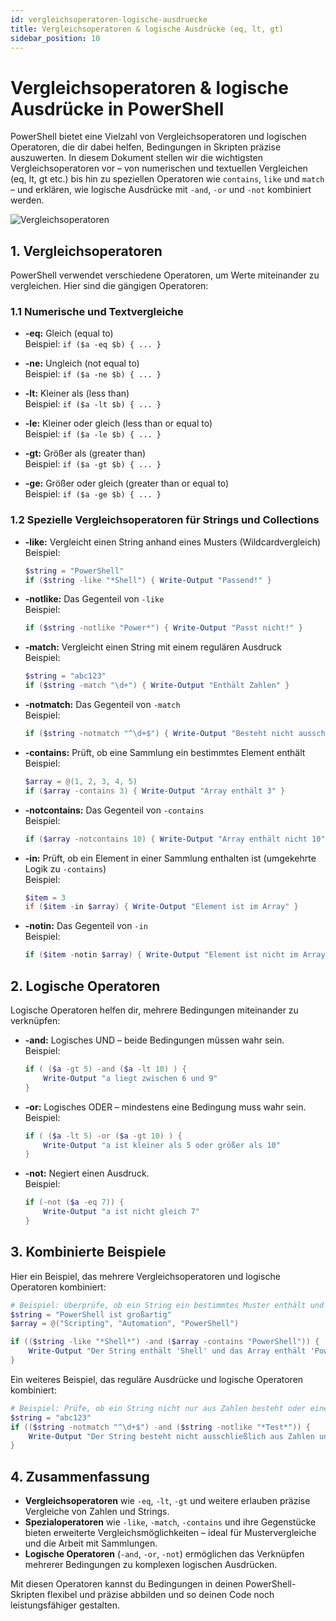 ```yaml
---
id: vergleichsoperatoren-logische-ausdruecke
title: Vergleichsoperatoren & logische Ausdrücke (eq, lt, gt)
sidebar_position: 10
---
```


# Vergleichsoperatoren & logische Ausdrücke in PowerShell

PowerShell bietet eine Vielzahl von Vergleichsoperatoren und logischen Operatoren, die dir dabei helfen, Bedingungen in Skripten präzise auszuwerten. In diesem Dokument stellen wir die wichtigsten Vergleichsoperatoren vor – von numerischen und textuellen Vergleichen (eq, lt, gt etc.) bis hin zu speziellen Operatoren wie `contains`, `like` und `match` – und erklären, wie logische Ausdrücke mit `-and`, `-or` und `-not` kombiniert werden.

![Vergleichsoperatoren](/img/powershell-comparison-operators.png)  

## 1. Vergleichsoperatoren

PowerShell verwendet verschiedene Operatoren, um Werte miteinander zu vergleichen. Hier sind die gängigen Operatoren:

### 1.1 Numerische und Textvergleiche

- **-eq:** Gleich (equal to)  
  Beispiel: `if ($a -eq $b) { ... }`

- **-ne:** Ungleich (not equal to)  
  Beispiel: `if ($a -ne $b) { ... }`

- **-lt:** Kleiner als (less than)  
  Beispiel: `if ($a -lt $b) { ... }`

- **-le:** Kleiner oder gleich (less than or equal to)  
  Beispiel: `if ($a -le $b) { ... }`

- **-gt:** Größer als (greater than)  
  Beispiel: `if ($a -gt $b) { ... }`

- **-ge:** Größer oder gleich (greater than or equal to)  
  Beispiel: `if ($a -ge $b) { ... }`

### 1.2 Spezielle Vergleichsoperatoren für Strings und Collections

- **-like:** Vergleicht einen String anhand eines Musters (Wildcardvergleich)  
  Beispiel:  
  ```powershell
  $string = "PowerShell"
  if ($string -like "*Shell") { Write-Output "Passend!" }
  ```

- **-notlike:** Das Gegenteil von `-like`  
  Beispiel:  
  ```powershell
  if ($string -notlike "Power*") { Write-Output "Passt nicht!" }
  ```

- **-match:** Vergleicht einen String mit einem regulären Ausdruck  
  Beispiel:  
  ```powershell
  $string = "abc123"
  if ($string -match "\d+") { Write-Output "Enthält Zahlen" }
  ```

- **-notmatch:** Das Gegenteil von `-match`  
  Beispiel:  
  ```powershell
  if ($string -notmatch "^\d+$") { Write-Output "Besteht nicht ausschließlich aus Zahlen" }
  ```

- **-contains:** Prüft, ob eine Sammlung ein bestimmtes Element enthält  
  Beispiel:  
  ```powershell
  $array = @(1, 2, 3, 4, 5)
  if ($array -contains 3) { Write-Output "Array enthält 3" }
  ```

- **-notcontains:** Das Gegenteil von `-contains`  
  Beispiel:  
  ```powershell
  if ($array -notcontains 10) { Write-Output "Array enthält nicht 10" }
  ```

- **-in:** Prüft, ob ein Element in einer Sammlung enthalten ist (umgekehrte Logik zu `-contains`)  
  Beispiel:  
  ```powershell
  $item = 3
  if ($item -in $array) { Write-Output "Element ist im Array" }
  ```

- **-notin:** Das Gegenteil von `-in`  
  Beispiel:  
  ```powershell
  if ($item -notin $array) { Write-Output "Element ist nicht im Array" }
  ```

## 2. Logische Operatoren

Logische Operatoren helfen dir, mehrere Bedingungen miteinander zu verknüpfen:

- **-and:** Logisches UND – beide Bedingungen müssen wahr sein.  
  Beispiel:  
  ```powershell
  if ( ($a -gt 5) -and ($a -lt 10) ) {
      Write-Output "a liegt zwischen 6 und 9"
  }
  ```

- **-or:** Logisches ODER – mindestens eine Bedingung muss wahr sein.  
  Beispiel:  
  ```powershell
  if ( ($a -lt 5) -or ($a -gt 10) ) {
      Write-Output "a ist kleiner als 5 oder größer als 10"
  }
  ```

- **-not:** Negiert einen Ausdruck.  
  Beispiel:  
  ```powershell
  if (-not ($a -eq 7)) {
      Write-Output "a ist nicht gleich 7"
  }
  ```

## 3. Kombinierte Beispiele

Hier ein Beispiel, das mehrere Vergleichsoperatoren und logische Operatoren kombiniert:

```powershell
# Beispiel: Überprüfe, ob ein String ein bestimmtes Muster enthält und ob ein Element in einem Array vorhanden ist
$string = "PowerShell ist großartig"
$array = @("Scripting", "Automation", "PowerShell")

if (($string -like "*Shell*") -and ($array -contains "PowerShell")) {
    Write-Output "Der String enthält 'Shell' und das Array enthält 'PowerShell'."
}
```

Ein weiteres Beispiel, das reguläre Ausdrücke und logische Operatoren kombiniert:

```powershell
# Beispiel: Prüfe, ob ein String nicht nur aus Zahlen besteht oder einen bestimmten Ausdruck nicht enthält
$string = "abc123"
if (($string -notmatch "^\d+$") -and ($string -notlike "*Test*")) {
    Write-Output "Der String besteht nicht ausschließlich aus Zahlen und enthält nicht 'Test'."
}
```

## 4. Zusammenfassung

- **Vergleichsoperatoren** wie `-eq`, `-lt`, `-gt` und weitere erlauben präzise Vergleiche von Zahlen und Strings.
- **Spezialoperatoren** wie `-like`, `-match`, `-contains` und ihre Gegenstücke bieten erweiterte Vergleichsmöglichkeiten – ideal für Mustervergleiche und die Arbeit mit Sammlungen.
- **Logische Operatoren** (`-and`, `-or`, `-not`) ermöglichen das Verknüpfen mehrerer Bedingungen zu komplexen logischen Ausdrücken.

Mit diesen Operatoren kannst du Bedingungen in deinen PowerShell-Skripten flexibel und präzise abbilden und so deinen Code noch leistungsfähiger gestalten.
